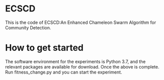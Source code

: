 # ECSCD
This is the code of ECSCD:An Enhanced Chameleon Swarm Algorithm for Community Detection.

# How to get started
The software environment for the experiments is Python 3.7, and the relevant packages are available for download. Once the above is complete. Run fitness_change.py and you can start the experiment.
